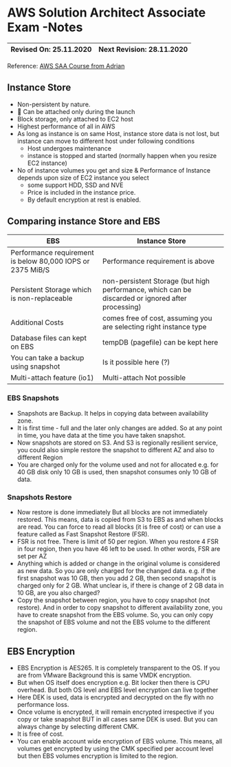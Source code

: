 # AWS Solution Architect Associate Exam -Notes

Revised On: 25.11.2020 | Next Revision: 28.11.2020
-----------------------| -------------------------
Reference: [AWS SAA Course from Adrian](https://learn.cantrill.io/)

## Instance Store

* Non-persistent by nature.
* :magnet: Can be attached only during the launch
* Block storage, only attached to EC2 host
* Highest performance of all in AWS
* As long as instance is on same Host, instance store data is not lost, but instance can move to different host under following conditions
  * Host undergoes maintenance
  * instance is stopped and started (normally happen when you resize EC2 instance)
* No of instance volumes you get and size & Performance of Instance depends upon size of EC2 instance you select
  * some support HDD, SSD and NVE
  * Price is included in the instance price.
  * By default encryption at rest is enabled.

## Comparing instance Store and EBS

EBS | Instance Store
--- | --------------
Performance requirement is below 80,000 IOPS or 2375 MiB/S | Performance requirement is above
Persistent Storage which is non-replaceable | non-persistent Storage (but high performance, which can be discarded or ignored after processing)
Additional Costs | comes free of cost, assuming you are selecting right instance type
Database files can kept on EBS | tempDB (pagefile) can be kept here
You can take a backup using snapshot | Is it possible here (?)
Multi-attach feature (io1) | Multi-attach Not possible

### EBS Snapshots

* Snapshots are Backup. It helps in copying data between availability zone.
* It is first time - full and the later only changes are added. So at any point in time, you have data at the time you have taken snapshot.
* Now snapshots are stored on S3. And S3 is regionally resilient service, you could also simple restore the snapshot to different AZ and also to different Region
* You are charged only for the volume used and not for allocated e.g. for 40 GB disk only 10 GB is used, then snapshot consumes only 10 GB of data.

### Snapshots Restore

* Now restore is done immediately But all blocks are not immediately restored. This means, data is copied from S3 to EBS as and when blocks are read. You can force to read all blocks (it is free of cost) or can use a feature called as Fast Snapshot Restore (FSR).
* FSR is not free. There is limit of 50 per region. When you restore 4 FSR in four region, then you have 46 left to be used. In other words, FSR are set per AZ
* Anything which is added or change in the original volume is considered as new data. So you are only charged for the changed data. e.g. if the first snapshot was 10 GB, then you add 2 GB, then second snapshot is charged only for 2 GB. What unclear is, if there is change of 2 GB data in 10 GB, are you also charged?
* Copy the snapshot between region, you have to copy snapshot (not restore). And in order to copy snapshot to different availability zone, you have to create snapshot from the EBS volume. So, you can only copy the snapshot of EBS volume and not the EBS volume to the different region.

## EBS Encryption

* EBS Encryption is AES265. It is completely transparent to the OS. If you are from VMware Background this is same VMDK encryption.
* But when OS itself does encryption e.g. Bit locker then there is CPU overhead. But both OS level and EBS level encryption can live together
* Here DEK is used, data is encrypted and decrypted on the fly with no performance loss.
* Once volume is encrypted, it will remain encrypted irrespective if you copy or take snapshot BUT in all cases same DEK is used. But you can always change by selecting different CMK.
* It is free of cost. 
* You can enable account wide encryption of EBS volume. This means, all volumes get encrypted by using the CMK specified per account level but then EBS volumes encryption is limited to the region.

